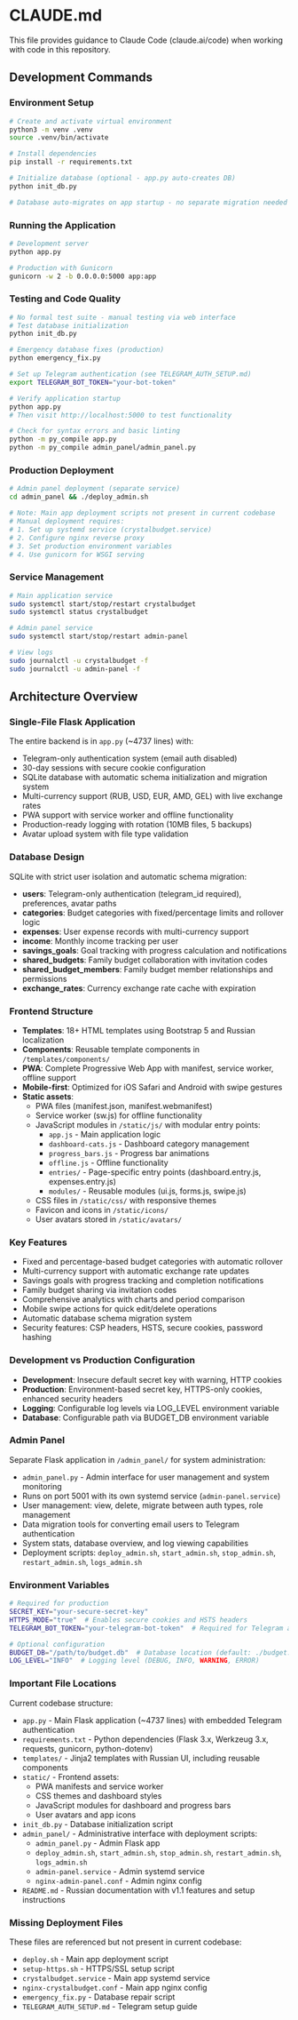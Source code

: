 # CLAUDE.md

This file provides guidance to Claude Code (claude.ai/code) when working with code in this repository.

## Development Commands

### Environment Setup
```bash
# Create and activate virtual environment
python3 -m venv .venv
source .venv/bin/activate

# Install dependencies
pip install -r requirements.txt

# Initialize database (optional - app.py auto-creates DB)
python init_db.py

# Database auto-migrates on app startup - no separate migration needed
```

### Running the Application
```bash
# Development server
python app.py

# Production with Gunicorn
gunicorn -w 2 -b 0.0.0.0:5000 app:app
```

### Testing and Code Quality
```bash
# No formal test suite - manual testing via web interface
# Test database initialization
python init_db.py

# Emergency database fixes (production)
python emergency_fix.py

# Set up Telegram authentication (see TELEGRAM_AUTH_SETUP.md)
export TELEGRAM_BOT_TOKEN="your-bot-token"

# Verify application startup
python app.py
# Then visit http://localhost:5000 to test functionality

# Check for syntax errors and basic linting
python -m py_compile app.py
python -m py_compile admin_panel/admin_panel.py
```

### Production Deployment
```bash
# Admin panel deployment (separate service)
cd admin_panel && ./deploy_admin.sh

# Note: Main app deployment scripts not present in current codebase
# Manual deployment requires:
# 1. Set up systemd service (crystalbudget.service)
# 2. Configure nginx reverse proxy
# 3. Set production environment variables
# 4. Use gunicorn for WSGI serving
```

### Service Management
```bash
# Main application service
sudo systemctl start/stop/restart crystalbudget
sudo systemctl status crystalbudget

# Admin panel service  
sudo systemctl start/stop/restart admin-panel

# View logs
sudo journalctl -u crystalbudget -f
sudo journalctl -u admin-panel -f

```

## Architecture Overview

### Single-File Flask Application
The entire backend is in `app.py` (~4737 lines) with:
- Telegram-only authentication system (email auth disabled)
- 30-day sessions with secure cookie configuration
- SQLite database with automatic schema initialization and migration system
- Multi-currency support (RUB, USD, EUR, AMD, GEL) with live exchange rates
- PWA support with service worker and offline functionality
- Production-ready logging with rotation (10MB files, 5 backups)
- Avatar upload system with file type validation

### Database Design
SQLite with strict user isolation and automatic schema migration:
- **users**: Telegram-only authentication (telegram_id required), preferences, avatar paths
- **categories**: Budget categories with fixed/percentage limits and rollover logic
- **expenses**: User expense records with multi-currency support
- **income**: Monthly income tracking per user
- **savings_goals**: Goal tracking with progress calculation and notifications
- **shared_budgets**: Family budget collaboration with invitation codes
- **shared_budget_members**: Family budget member relationships and permissions
- **exchange_rates**: Currency exchange rate cache with expiration

### Frontend Structure
- **Templates**: 18+ HTML templates using Bootstrap 5 and Russian localization
- **Components**: Reusable template components in `/templates/components/`
- **PWA**: Complete Progressive Web App with manifest, service worker, offline support
- **Mobile-first**: Optimized for iOS Safari and Android with swipe gestures
- **Static assets**: 
  - PWA files (manifest.json, manifest.webmanifest)
  - Service worker (sw.js) for offline functionality
  - JavaScript modules in `/static/js/` with modular entry points:
    - `app.js` - Main application logic
    - `dashboard-cats.js` - Dashboard category management
    - `progress_bars.js` - Progress bar animations
    - `offline.js` - Offline functionality
    - `entries/` - Page-specific entry points (dashboard.entry.js, expenses.entry.js)
    - `modules/` - Reusable modules (ui.js, forms.js, swipe.js)
  - CSS files in `/static/css/` with responsive themes
  - Favicon and icons in `/static/icons/`
  - User avatars stored in `/static/avatars/`

### Key Features
- Fixed and percentage-based budget categories with automatic rollover
- Multi-currency support with automatic exchange rate updates
- Savings goals with progress tracking and completion notifications  
- Family budget sharing via invitation codes
- Comprehensive analytics with charts and period comparison
- Mobile swipe actions for quick edit/delete operations
- Automatic database schema migration system
- Security features: CSP headers, HSTS, secure cookies, password hashing

### Development vs Production Configuration
- **Development**: Insecure default secret key with warning, HTTP cookies
- **Production**: Environment-based secret key, HTTPS-only cookies, enhanced security headers
- **Logging**: Configurable log levels via LOG_LEVEL environment variable
- **Database**: Configurable path via BUDGET_DB environment variable

### Admin Panel
Separate Flask application in `/admin_panel/` for system administration:
- `admin_panel.py` - Admin interface for user management and system monitoring
- Runs on port 5001 with its own systemd service (`admin-panel.service`)
- User management: view, delete, migrate between auth types, role management
- Data migration tools for converting email users to Telegram authentication
- System stats, database overview, and log viewing capabilities
- Deployment scripts: `deploy_admin.sh`, `start_admin.sh`, `stop_admin.sh`, `restart_admin.sh`, `logs_admin.sh`


### Environment Variables
```bash
# Required for production
SECRET_KEY="your-secure-secret-key"
HTTPS_MODE="true"  # Enables secure cookies and HSTS headers
TELEGRAM_BOT_TOKEN="your-telegram-bot-token"  # Required for Telegram authentication

# Optional configuration  
BUDGET_DB="/path/to/budget.db"  # Database location (default: ./budget.db)
LOG_LEVEL="INFO"  # Logging level (DEBUG, INFO, WARNING, ERROR)

```

### Important File Locations
Current codebase structure:
- `app.py` - Main Flask application (~4737 lines) with embedded Telegram authentication
- `requirements.txt` - Python dependencies (Flask 3.x, Werkzeug 3.x, requests, gunicorn, python-dotenv)
- `templates/` - Jinja2 templates with Russian UI, including reusable components
- `static/` - Frontend assets:
  - PWA manifests and service worker
  - CSS themes and dashboard styles 
  - JavaScript modules for dashboard and progress bars
  - User avatars and app icons
- `init_db.py` - Database initialization script
- `admin_panel/` - Administrative interface with deployment scripts:
  - `admin_panel.py` - Admin Flask app
  - `deploy_admin.sh`, `start_admin.sh`, `stop_admin.sh`, `restart_admin.sh`, `logs_admin.sh`
  - `admin-panel.service` - Admin systemd service
  - `nginx-admin-panel.conf` - Admin nginx config
- `README.md` - Russian documentation with v1.1 features and setup instructions

### Missing Deployment Files
These files are referenced but not present in current codebase:
- `deploy.sh` - Main app deployment script
- `setup-https.sh` - HTTPS/SSL setup script  
- `crystalbudget.service` - Main app systemd service
- `nginx-crystalbudget.conf` - Main app nginx config
- `emergency_fix.py` - Database repair script
- `TELEGRAM_AUTH_SETUP.md` - Telegram setup guide
